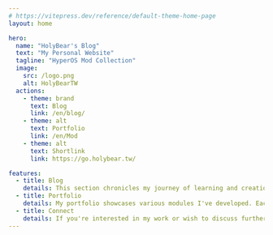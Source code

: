 ```yaml
---
# https://vitepress.dev/reference/default-theme-home-page
layout: home

hero:
  name: "HolyBear's Blog"
  text: "My Personal Website"
  tagline: "HyperOS Mod Collection"
  image:
    src: /logo.png
    alt: HolyBearTW
  actions:
    - theme: brand
      text: Blog
      link: /en/blog/
    - theme: alt
      text: Portfolio
      link: /en/Mod
    - theme: alt
      text: Shortlink
      link: https://go.holybear.tw/

features:
  - title: Blog
    details: This section chronicles my journey of learning and creation. From coding challenges and problem-solving notes to observations on daily life, these entries document my authentic growth. I hope sharing my experiences offers you some inspiration or resonates with you.
  - title: Portfolio
    details: My portfolio showcases various modules I've developed. Each module is meticulously designed to address specific problems or provide practical functions. While only listed here, you can find full demonstrations and details of my work on Telegram.
  - title: Connect
    details: If you're interested in my work or wish to discuss further, feel free to contact me via Telegram. I also regularly share the latest development progress and ideas in the group, looking forward to growing with you on this tech journey.
---
```

